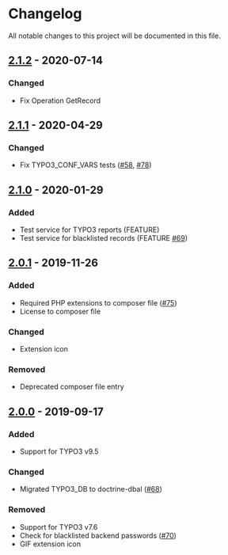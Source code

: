 # Changelog
All notable changes to this project will be documented in this file.

## [2.1.2] - 2020-07-14

### Changed
- Fix Operation GetRecord

## [2.1.1] - 2020-04-29

### Changed
- Fix TYPO3_CONF_VARS tests ([#58], [#78])

## [2.1.0] - 2020-01-29

### Added
- Test service for TYPO3 reports (FEATURE)
- Test service for blacklisted records (FEATURE [#69])

## [2.0.1] - 2019-11-26

### Added
- Required PHP extensions to composer file ([#75])
- License to composer file

### Changed
- Extension icon

### Removed
- Deprecated composer file entry

## [2.0.0] - 2019-09-17

### Added
- Support for TYPO3 v9.5

### Changed
- Migrated TYPO3_DB to doctrine-dbal ([#68])

### Removed
- Support for TYPO3 v7.6
- Check for blacklisted backend passwords ([#70])
- GIF extension icon

[2.0.0]: https://github.com/TYPO3-Caretaker/caretaker_instance/compare/1.0.0...2.0.0
[2.0.1]: https://github.com/TYPO3-Caretaker/caretaker_instance/compare/2.0.0...2.0.1
[2.1.0]: https://github.com/TYPO3-Caretaker/caretaker_instance/compare/2.0.1...2.1.0
[2.1.1]: https://github.com/TYPO3-Caretaker/caretaker_instance/compare/2.1.0...2.1.1
[2.1.2]: https://github.com/TYPO3-Caretaker/caretaker_instance/compare/2.1.1...2.1.2

[#58]: https://github.com/TYPO3-Caretaker/caretaker_instance/issues/58
[#68]: https://github.com/TYPO3-Caretaker/caretaker_instance/issues/68
[#69]: https://github.com/TYPO3-Caretaker/caretaker_instance/issues/69
[#70]: https://github.com/TYPO3-Caretaker/caretaker_instance/issues/70
[#75]: https://github.com/TYPO3-Caretaker/caretaker_instance/issues/75
[#78]: https://github.com/TYPO3-Caretaker/caretaker_instance/issues/78
